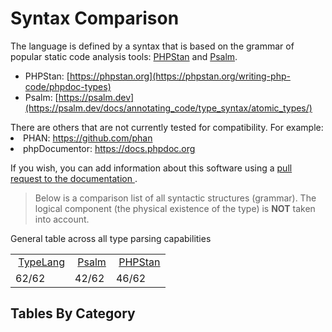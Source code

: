 # Syntax Comparison

<show-structure for="chapter" depth="2"/>

The language is defined by a syntax that is based on the grammar of popular
static code analysis tools: [PHPStan](https://phpstan.org/) and [Psalm](https://psalm.dev/).

- PHPStan: [https://phpstan.org](https://phpstan.org/writing-php-code/phpdoc-types)
- Psalm: [https://psalm.dev](https://psalm.dev/docs/annotating_code/type_syntax/atomic_types/)

<tip>
There are others that are not currently tested for compatibility. 
For example:
<list>
    <li>PHAN: <a href="https://github.com/phan/phan/wiki">https://github.com/phan</a></li>
    <li>phpDocumentor: <a href="https://docs.phpdoc.org/guide/guides/types.html">https://docs.phpdoc.org</a></li>
</list>

If you wish, you can add information about this software using a
<a href="https://github.com/php-type-language/docs/blob/master/Writerside/topics/language.md">
    pull request to the documentation
</a>.
</tip>


> Below is a comparison list of all syntactic structures (grammar).
> The logical component (the physical existence of the type) is **NOT**
> taken into account.

General table across all type parsing capabilities

<table style="header-row">
    <tr>
        <td>
            <icon src="typelang.svg" height="16"/>&nbsp;<a href="https://github.com/php-type-language">TypeLang</a>
        </td>
        <td>
            <icon src="psalm.png" height="16"/>&nbsp;<a href="https://github.com/vimeo/psalm">Psalm</a>
        </td>
        <td>
            <icon src="phpstan.png" height="16"/>&nbsp;<a href="https://github.com/phpstan">PHPStan</a>
        </td>
    </tr>
    <tr>
        <td>
            <note>
                <format style="bold" color="DarkSeaGreen">62/62</format>
            </note>
        </td>
        <td>
            <warning>
                <format style="bold" color="RosyBrown">42/62</format>
            </warning>
        </td>
        <td>
            <warning>
                <format style="bold" color="RosyBrown">46/62</format>
            </warning>
        </td>
    </tr>
</table>

## Tables By Category

<toc />